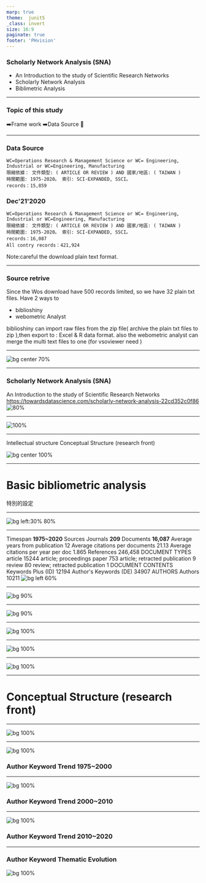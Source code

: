 ```yaml
---
marp: true
theme:  junit5
_class: invert
size: 16:9
paginate: true
footer: 'PHvision'
---
```

<!-- _paginate: false -->
###  <!--fit-->**Scholarly Network Analysis (SNA)**
- An Introduction to the study of Scientific Research Networks
- Scholarly Network Analysis
- Biblimetric Analysis

---
<!-- .slide: data-transition="fade" -->
### **Topic of this study** 
:arrow_right:Frame work
:arrow_right:Data Source
:link:

---

### **Data Source**

```
WC=Operations Research & Management Science or WC= Engineering, Industrial or WC=Engineering, Manufacturing
限縮依據： 文件類型: ( ARTICLE OR REVIEW ) AND 國家/地區: ( TAIWAN )
時間範圍: 1975-2020。 索引: SCI-EXPANDED, SSCI。
records：15,859
```

### Dec'21'2020
```
WC=Operations Research & Management Science or WC= Engineering, Industrial or WC=Engineering, Manufacturing
限縮依據： 文件類型: ( ARTICLE OR REVIEW ) AND 國家/地區: ( TAIWAN )
時間範圍: 1975-2020。 索引: SCI-EXPANDED, SSCI。
records：16,087
All contry records：421,924
```

Note:careful the download plain text format.

---
### Source retrive 

Since the Wos download have 500 records limited, so we have 32 plain txt files.
Have 2 ways to 
- biblioshiny
- webometric Analyst
  
biblioshiny can import raw files from the zip file( archive the plain txt files to zip ),then export to : Excel & R data format.
also the webometric analyst can merge the multi text files to one (for vsoviewer need )

<!-- biblioshiny for bibliometrix

Description	Results
MAIN INFORMATION ABOUT DATA	
Timespan	1975:2020
Sources (Journals, Books, etc)	209
Documents	16087
Average years from publication	12
Average citations per documents	21.13
Average citations per year per doc	1.865
References	246458
DOCUMENT TYPES	
article	15244
article; proceedings paper	753
article; retracted publication	9
review	80
review; retracted publication	1
DOCUMENT CONTENTS	
Keywords Plus (ID)	12194
Author's Keywords (DE)	34907
AUTHORS	
Authors	10211
Author Appearances	42551
Authors of single-authored documents	949
Authors of multi-authored documents	9262
AUTHORS COLLABORATION	
Single-authored documents	2467
Documents per Author	1.58
Authors per Document	0.635
Co-Authors per Documents	2.65
Collaboration Index	0.68
-->
---

![bg center 70%](img/2021/bibliometric.jpg)

---


### Scholarly Network Analysis (SNA)
An Introduction to the study of Scientific Research Networks
https://towardsdatascience.com/scholarly-network-analysis-22cd352c0f86
![80%](img/paper.png)

---

![100%](img/bibliometrix-seminar-14-1024.jpg)




---

Intellectual structure Conceptual Structure (research front)

![bg center 100%](img/2021/biblio_tech.png)
  

---

<!-- 
_backgroundColor: lightBlue
_color:
-->

# <!-- Fit-->**Basic bibliometric analysis**<br>
特別的設定

---

![bg left:30% 80%](https://marp.app/assets/marp.svg)


---

<!-- 
_backgroundColor: grey
_color: White
-->
<!--MAIN INFORMATION ABOUT DATA	-->
Timespan	**1975~2020**
Sources Journals	**209**
Documents	**16,087**
Average years from publication	12
Average citations per documents	21.13
Average citations per year per doc	1.865
References	246,458
DOCUMENT TYPES	
article	15244
article; proceedings paper	753
article; retracted publication	9
review	80
review; retracted publication	1
DOCUMENT CONTENTS	
Keywords Plus (ID)	12194
Author's Keywords (DE)	34907
AUTHORS	
Authors	10211
![bg left 60%](img/2021/chrome_TQ8CDClHIp.png)

---

![bg 90%](img/2021/pubvscitation.png)

---


![bg 90%](img/2021/publish_citation_year.png)

---



![bg 100%](img/2021/50au_over_time.png)

---

![bg 100%](img/2021/30most_affi.png)



---

![bg 100%](img/au2.png)

---



<!-- 
_backgroundColor: lightBlue
_color:
-->

# <!-- Fit -->**Conceptual Structure (research front)**


---

![bg 100%](img/keyw_1223.png)

---
![bg 100%](img/2021/au1975_2000.png)
### Author Keyword Trend 1975~2000
---
![bg 100%](img/2021/au2000_2010.png)
### Author Keyword Trend 2000~2010
---
![bg 100%](img/2021/au2010_2020.png)
### Author Keyword Trend 2010~2020
---
### Author Keyword Thematic Evolution
![bg 100%](img/2021/5_Thematic_Evolution.png)